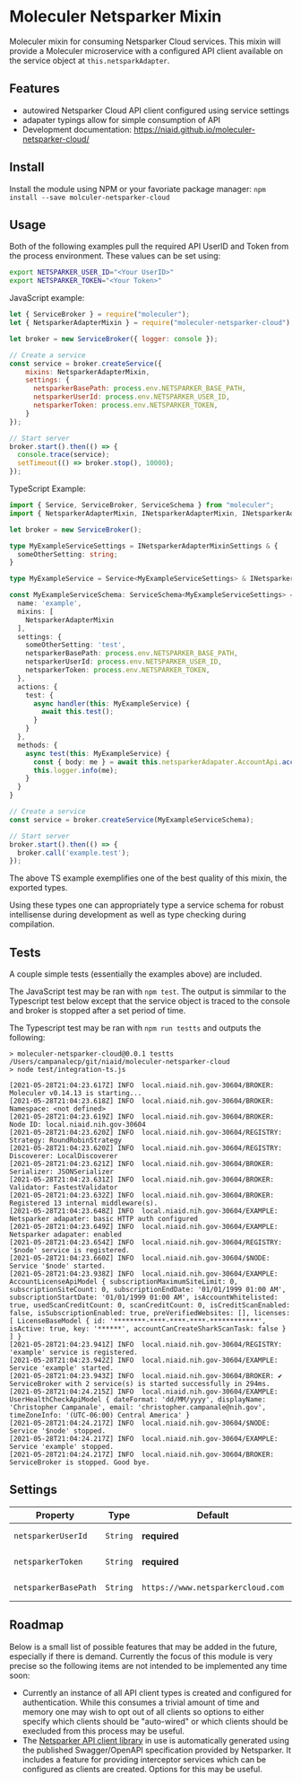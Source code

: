 # Moleculer Netsparker Mixin

Moleculer mixin for consuming Netsparker Cloud services. This mixin will provide a Moleculer microservice with a configured API client available on the service object at `this.netsparkAdapter`.

## Features

  - autowired Netsparker Cloud API client configured using service settings
  - adapater typings allow for simple consumption of API
  - Development documentation: https://niaid.github.io/moleculer-netsparker-cloud/

## Install

Install the module using NPM or your favoriate package manager: `npm install --save molculer-netsparker-cloud`

## Usage

Both of the following examples pull the required API UserID and Token from the process environment. These values can be set using:

```bash
export NETSPARKER_USER_ID="<Your UserID>"
export NETSPARKER_TOKEN="<Your Token>"
```

JavaScript example:

```js
let { ServiceBroker } = require("moleculer");
let { NetsparkerAdapterMixin } = require("moleculer-netsparker-cloud");

let broker = new ServiceBroker({ logger: console });

// Create a service
const service = broker.createService({
    mixins: NetsparkerAdapterMixin,
    settings: {
      netsparkerBasePath: process.env.NETSPARKER_BASE_PATH,
      netsparkerUserId: process.env.NETSPARKER_USER_ID,
      netsparkerToken: process.env.NETSPARKER_TOKEN,
    }
});

// Start server
broker.start().then(() => {
  console.trace(service);
  setTimeout(() => broker.stop(), 10000);
});
```

TypeScript Example:

```ts
import { Service, ServiceBroker, ServiceSchema } from "moleculer";
import { NetsparkerAdapterMixin, INetsparkerAdapterMixin, INetsparkerAdapterMixinSettings } from "moleculer-netsparker-cloud";

let broker = new ServiceBroker();

type MyExampleServiceSettings = INetsparkerAdapterMixinSettings & {
  someOtherSetting: string;
}

type MyExampleService = Service<MyExampleServiceSettings> & INetsparkerAdapterMixin;

const MyExampleServiceSchema: ServiceSchema<MyExampleServiceSettings> = {
  name: 'example',
  mixins: [
    NetsparkerAdapterMixin
  ],
  settings: {
    someOtherSetting: 'test',
    netsparkerBasePath: process.env.NETSPARKER_BASE_PATH,
    netsparkerUserId: process.env.NETSPARKER_USER_ID,
    netsparkerToken: process.env.NETSPARKER_TOKEN,
  },
  actions: {
    test: {
      async handler(this: MyExampleService) {
        await this.test();
      }
    }
  },
  methods: {
    async test(this: MyExampleService) {
      const { body: me } = await this.netsparkerAdapater.AccountApi.accountMe();
      this.logger.info(me);
    }
  }
}

// Create a service
const service = broker.createService(MyExampleServiceSchema);

// Start server
broker.start().then(() => {
  broker.call('example.test');
});
```

The above TS example exemplifies one of the best quality of this mixin, the exported types.

Using these types one can appropriately type a service schema for robust intellisense during development as well as type checking during compilation.

## Tests

A couple simple tests (essentially the examples above) are included.

The JavaScript test may be ran with `npm test`. The output is simmilar to the Typescript test below except that the service object is traced to the console and broker is stopped after a set period of time.

The Typescript test may be ran with `npm run testts` and outputs the following:

```
> moleculer-netsparker-cloud@0.0.1 testts /Users/campanalecp/git/niaid/moleculer-netsparker-cloud
> node test/integration-ts.js

[2021-05-28T21:04:23.617Z] INFO  local.niaid.nih.gov-30604/BROKER: Moleculer v0.14.13 is starting...
[2021-05-28T21:04:23.618Z] INFO  local.niaid.nih.gov-30604/BROKER: Namespace: <not defined>
[2021-05-28T21:04:23.619Z] INFO  local.niaid.nih.gov-30604/BROKER: Node ID: local.niaid.nih.gov-30604
[2021-05-28T21:04:23.620Z] INFO  local.niaid.nih.gov-30604/REGISTRY: Strategy: RoundRobinStrategy
[2021-05-28T21:04:23.620Z] INFO  local.niaid.nih.gov-30604/REGISTRY: Discoverer: LocalDiscoverer
[2021-05-28T21:04:23.621Z] INFO  local.niaid.nih.gov-30604/BROKER: Serializer: JSONSerializer
[2021-05-28T21:04:23.631Z] INFO  local.niaid.nih.gov-30604/BROKER: Validator: FastestValidator
[2021-05-28T21:04:23.632Z] INFO  local.niaid.nih.gov-30604/BROKER: Registered 13 internal middleware(s).
[2021-05-28T21:04:23.648Z] INFO  local.niaid.nih.gov-30604/EXAMPLE: Netsparker adapater: basic HTTP auth configured
[2021-05-28T21:04:23.649Z] INFO  local.niaid.nih.gov-30604/EXAMPLE: Netsparker adapater: enabled
[2021-05-28T21:04:23.654Z] INFO  local.niaid.nih.gov-30604/REGISTRY: '$node' service is registered.
[2021-05-28T21:04:23.660Z] INFO  local.niaid.nih.gov-30604/$NODE: Service '$node' started.
[2021-05-28T21:04:23.938Z] INFO  local.niaid.nih.gov-30604/EXAMPLE: AccountLicenseApiModel { subscriptionMaximumSiteLimit: 0, subscriptionSiteCount: 0, subscriptionEndDate: '01/01/1999 01:00 AM', subscriptionStartDate: '01/01/1999 01:00 AM', isAccountWhitelisted: true, usedScanCreditCount: 0, scanCreditCount: 0, isCreditScanEnabled: false, isSubscriptionEnabled: true, preVerifiedWebsites: [], licenses: [ LicenseBaseModel { id: '********-****-****-****-************', isActive: true, key: '******', accountCanCreateSharkScanTask: false } ] }
[2021-05-28T21:04:23.941Z] INFO  local.niaid.nih.gov-30604/REGISTRY: 'example' service is registered.
[2021-05-28T21:04:23.942Z] INFO  local.niaid.nih.gov-30604/EXAMPLE: Service 'example' started.
[2021-05-28T21:04:23.943Z] INFO  local.niaid.nih.gov-30604/BROKER: ✔ ServiceBroker with 2 service(s) is started successfully in 294ms.
[2021-05-28T21:04:24.215Z] INFO  local.niaid.nih.gov-30604/EXAMPLE: UserHealthCheckApiModel { dateFormat: 'dd/MM/yyyy', displayName: 'Christopher Campanale', email: 'christopher.campanale@nih.gov', timeZoneInfo: '(UTC-06:00) Central America' }
[2021-05-28T21:04:24.217Z] INFO  local.niaid.nih.gov-30604/$NODE: Service '$node' stopped.
[2021-05-28T21:04:24.217Z] INFO  local.niaid.nih.gov-30604/EXAMPLE: Service 'example' stopped.
[2021-05-28T21:04:24.217Z] INFO  local.niaid.nih.gov-30604/BROKER: ServiceBroker is stopped. Good bye.
```

## Settings

| Property             | Type     | Default                           | Description            |
| -------------------- | -------- | --------------------------------- | ---------------------- |
| `netsparkerUserId`   | `String` | **required**                      | Netsparker API User ID |
| `netsparkerToken`    | `String` | **required**                      | Netsparker API Token   |
| `netsparkerBasePath` | `String` | `https://www.netsparkercloud.com` | Netsparker API URL     |

## Roadmap

Below is a small list of possible features that may be added in the future, especially if there is demand. Currently the focus of this module is very precise so the following items are not intended to be implemented any time soon:

- Currently an instance of all API client types is created and configured for authentication. While this consumes a trivial amount of time and memory one may wish to opt out of all clients so options to either specify which clients should be "auto-wired" or which clients should be execluded from this process may be useful.
- The [Netsparker API client library](https://github.com/niaid/netsparker-cloud-js) in use is automatically generated using the published Swagger/OpenAPI specification provided by Netsparker. It includes a feature for providing interceptor services which can be configured as clients are created. Options for this may be useful.

